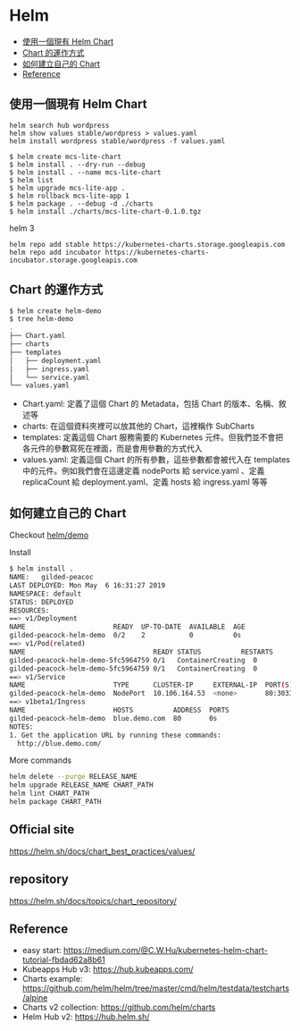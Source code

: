 # Helm

<!-- @import "[TOC]" {cmd="toc" depthFrom=2 depthTo=6 orderedList=false} -->

<!-- code_chunk_output -->

- [使用一個現有 Helm Chart](#使用一個現有-helm-chart)
- [Chart 的運作方式](#chart-的運作方式)
- [如何建立自己的 Chart](#如何建立自己的-chart)
- [Reference](#reference)

<!-- /code_chunk_output -->


## 使用一個現有 Helm Chart

```
helm search hub wordpress
helm show values stable/wordpress > values.yaml 
helm install wordpress stable/wordpress -f values.yaml
```

```
$ helm create mcs-lite-chart
$ helm install . --dry-run --debug
$ helm install . --name mcs-lite-chart
$ helm list
$ helm upgrade mcs-lite-app .
$ helm rollback mcs-lite-app 1
$ helm package . --debug -d ./charts
$ helm install ./charts/mcs-lite-chart-0.1.0.tgz
```

helm 3

```
helm repo add stable https://kubernetes-charts.storage.googleapis.com
helm repo add incubator https://kubernetes-charts-incubator.storage.googleapis.com

```

## Chart 的運作方式

```bash
$ helm create helm-demo
$ tree helm-demo
.
├── Chart.yaml
├── charts
├── templates
│   ├── deployment.yaml
│   ├── ingress.yaml
│   └── service.yaml
└── values.yaml
```

- Chart.yaml: 定義了這個 Chart 的 Metadata，包括 Chart 的版本、名稱、敘述等
- charts: 在這個資料夾裡可以放其他的 Chart，這裡稱作 SubCharts
- templates: 定義這個 Chart 服務需要的 Kubernetes 元件。但我們並不會把各元件的參數寫死在裡面，而是會用參數的方式代入
- values.yaml: 定義這個 Chart 的所有參數，這些參數都會被代入在 templates 中的元件。例如我們會在這邊定義 nodePorts 給 service.yaml 、定義 replicaCount 給 deployment.yaml、定義 hosts 給 ingress.yaml 等等

## 如何建立自己的 Chart

Checkout [helm/demo](helm/demo)

Install
 
```bash
$ helm install .
NAME:   gilded-peacoc
LAST DEPLOYED: Mon May  6 16:31:27 2019
NAMESPACE: default
STATUS: DEPLOYED
RESOURCES:
==> v1/Deployment
NAME                      READY  UP-TO-DATE  AVAILABLE  AGE
gilded-peacock-helm-demo  0/2    2           0          0s
==> v1/Pod(related)
NAME                                READY STATUS          RESTARTS
gilded-peacock-helm-demo-5fc5964759 0/1   ContainerCreating  0        
gilded-peacock-helm-demo-5fc5964759 0/1   ContainerCreating  0        
==> v1/Service
NAME                      TYPE      CLUSTER-IP     EXTERNAL-IP  PORT(S)       
gilded-peacock-helm-demo  NodePort  10.106.164.53  <none>       80:30333/TCP
==> v1beta1/Ingress
NAME                      HOSTS          ADDRESS  PORTS
gilded-peacock-helm-demo  blue.demo.com  80       0s
NOTES:
1. Get the application URL by running these commands:
  http://blue.demo.com/
```

More commands

```bash
helm delete --purge RELEASE_NAME
helm upgrade RELEASE_NAME CHART_PATH
helm lint CHART_PATH
helm package CHART_PATH
```

## Official site

https://helm.sh/docs/chart_best_practices/values/

## repository

https://helm.sh/docs/topics/chart_repository/

## Reference

- easy start: https://medium.com/@C.W.Hu/kubernetes-helm-chart-tutorial-fbdad62a8b61
- Kubeapps Hub v3: https://hub.kubeapps.com/
- Charts example: https://github.com/helm/helm/tree/master/cmd/helm/testdata/testcharts/alpine
- Charts v2 collection: https://github.com/helm/charts
- Helm Hub v2: https://hub.helm.sh/
